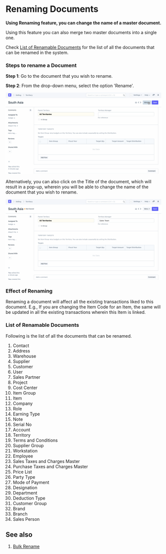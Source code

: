 
# Renaming Documents


**Using Renaming feature, you can change the name of a master document.**


Using this feature you can also merge two master documents into a single one.


Check [List of Renamable Documents](/docs/en/using-erpnext/articles/renaming-documents#list-of-renamable-documents) for the list of all the documents that can be renamed in the system.


### Steps to rename a Document


**Step 1**: Go to the document that you wish to rename.


**Step 2**: From the drop-down menu, select the option 'Rename'.


![Document Renaming](/files/using-rename-documents-1.gif)


Alternatively, you can also click on the Title of the document, which will result in a pop-up, wherein you will be able to change the name of the document that you wish to rename.


![Document Renaming](/files/using-rename-documents-2.gif)


### Effect of Renaming


Renaming a document will affect all the existing transactions liked to this document. E.g., If you are changing the Item Code for an Item, the same will be updated in all the existing transactions wherein this Item is linked.


### List of Renamable Documents


Following is the list of all the documents that can be renamed.


1. Contact
2. Address
3. Warehouse
4. Supplier
5. Customer
6. User
7. Sales Partner
8. Project
9. Cost Center
10. Item Group
11. Item
12. Company
13. Role
14. Earning Type
15. Note
16. Serial No
17. Account
18. Territory
19. Terms and Conditions
20. Supplier Group
21. Workstation
22. Employee
23. Sales Taxes and Charges Master
24. Purchase Taxes and Charges Master
25. Price List
26. Party Type
27. Mode of Payment
28. Designation
29. Department
30. Deduction Type
31. Customer Group
32. Brand
33. Branch
34. Sales Person


## See also


1. [Bulk Rename](/docs/en/using-erpnext/articles/bulk-rename)



